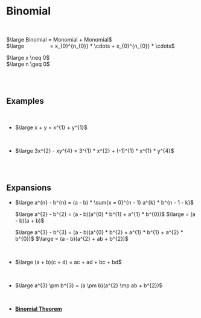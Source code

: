 
# Binomial

<br>

$\large Binomial = Monomial + Monomial$ <br>
$\large                           = x_{0}^{n_{0}} * \cdots + x_{0}^{n_{0}} * \cdots$

$\large x \neq 0$ <br>
$\large n \geq 0$ <br>

<br>
<br>

## Examples

<br>

- $\large x + y = x^{1} + y^{1}$

<br>

- $\large 3x^{2} - xy^{4} = 3^{1} * x^{2} + (-1)^{1} * x^{1} * y^{4}$

<br>
<br>

## Expansions

-   $\large a^{n} - b^{n} = (a - b) * \sum{x = 0}^{n - 1} a^{k} * b^{n - 1 - k}$

    $\large a^{2} - b^{2} = (a - b)(a^{0} * b^{1} + a^{1} * b^{0})$
    $\large = (a - b)(a + b)$
    
    $\large a^{3} - b^{3} = (a - b)(a^{0} * b^{2} + a^{1} * b^{1} + a^{2} * b^{0})$
    $\large = (a - b)(a^{2} + ab + b^{2})$
    
    <br>
    
-   $\large (a + b)(c + d) = ac + ad + bc + bd$

    <br>

-   $\large a^{3} \pm b^{3} = (a \pm b)(a^{2} \mp ab + b^{2})$

    <br>

-   **[Binomial Theorem]**

<br>


<!----------------------------------------------------------------------------->

[Binomial Theorem]: ../Misc/Binomial%20Theorem.md
